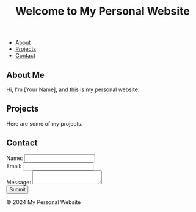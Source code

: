 <!DOCTYPE html>
<html lang="en">
<head>
    <meta charset="UTF-8">
    <meta name="viewport" content="width=device-width, initial-scale=1.0">
    <title>My Personal Website</title>
    <link rel="stylesheet" href="styles.css">
</head>
<body>
    <header>
        <h1>Welcome to My Personal Website</h1>
    </header>
    <nav>
        <ul>
            <li><a href="#about">About</a></li>
            <li><a href="#projects">Projects</a></li>
            <li><a href="#contact">Contact</a></li>
        </ul>
    </nav>
    <main>
        <section id="about">
            <h2>About Me</h2>
            <p>Hi, I'm [Your Name], and this is my personal website.</p>
        </section>
        <section id="projects">
            <h2>Projects</h2>
            <p>Here are some of my projects.</p>
        </section>
        <section id="contact">
            <h2>Contact</h2>
            <form id="contact-form">
                <label for="name">Name:</label>
                <input type="text" id="name" name="name" required>
                <br>
                <label for="email">Email:</label>
                <input type="email" id="email" name="email" required>
                <br>
                <label for="message">Message:</label>
                <textarea id="message" name="message" required></textarea>
                <br>
                <button type="submit">Submit</button>
            </form>
        </section>
    </main>
    <footer>
        <p>&copy; 2024 My Personal Website</p>
    </footer>
    <script src="script.js"></script>
</body>
</html>
